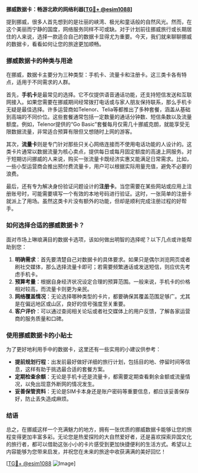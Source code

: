 **挪威数据卡：畅游北欧的网络利器[[TG💪+ @esim1088](https://t.me/s/esim1088)]**

提到挪威，很多人首先想到的是壮丽的峡湾、极光和童话般的自然风光。然而，在这个美丽而宁静的国度，网络服务同样不可或缺。对于计划前往挪威旅行或长期居住的人来说，选择一款适合自己的数据卡显得尤为重要。今天，我们就来聊聊挪威的数据卡，看看如何让您的旅途更加顺畅。

### 挪威数据卡的种类与用途

在挪威，数据卡主要分为三种类型：手机卡、流量卡和注册卡。这三类卡各有特点，适用于不同需求的人群。

首先，**手机卡**是最常见的选择。它不仅提供语音通话功能，还支持短信发送和互联网接入。如果您需要在挪威期间经常拨打电话或与家人朋友保持联系，那么手机卡无疑是最佳选择。许多运营商如Telenor、Telia等都推出了多种套餐，涵盖从基础到高端的不同价位。这些套餐通常包括一定数量的通话分钟数、短信条数以及流量额度。例如，Telenor提供的“Go Basic”套餐每月仅需几十挪威克朗，就能享受无限数据流量，非常适合预算有限但又想随时上网的游客。

其次，**流量卡**则是专门针对那些只关心网络连接而不使用电话功能的人设计的。这类卡片通常以数据流量为核心卖点，提供每日或每月固定额度的高速上网服务。对于短期访问挪威的人来说，购买一张流量卡既经济实惠又能满足日常需求。比如，一些小型运营商会推出预付费流量卡，用户可以根据实际用量充值，避免不必要的浪费。

最后，还有专为解决身份验证问题设计的**注册卡**。当您需要在某些网站或应用上注册账号时，可能需要填写一个有效的本地号码进行验证。这时，一张简单的注册卡就派上了用场。虽然这类卡片没有额外的功能，但却是顺利完成注册过程的好帮手。

### 如何选择合适的挪威数据卡？

面对市场上琳琅满目的数据卡选项，该如何做出明智的选择呢？以下几点或许能帮助到您：

1. **明确需求**：首先要清楚自己对数据卡的具体要求。如果只是偶尔浏览网页或者刷社交媒体，那么选择流量卡即可；若需要频繁通话或发送短信，则应优先考虑手机卡。
2. **预算考量**：根据自身经济状况设定合理的预算范围。一般来说，手机卡的价格相对较高，而流量卡则更为亲民。
3. **网络覆盖情况**：无论选择哪种类型的卡片，都要确保其覆盖范围足够广。尤其是在偏远地区或山区，良好的信号强度至关重要。
4. **客户评价**：可以通过查阅相关论坛或者社交媒体上的用户反馈，了解各家运营商的服务质量和口碑。

### 使用挪威数据卡的小贴士

为了更好地利用手中的数据卡，这里还有一些实用的小建议供参考：

- **提前规划行程**：出发前最好做好详细的旅行计划，包括目的地、停留时间等信息，这样有助于挑选最合适的套餐方案。
- **定期检查余额**：无论是手机卡还是流量卡，都需要定期查看剩余金额或流量情况，以免出现意外断网的情况发生。
- **妥善保管资料**：无论是SIM卡本身还是账户密码等重要信息，都应该妥善保存好，防止丢失造成麻烦。

### 结语

总之，在挪威这样一个充满魅力的地方，拥有一张优质的挪威数据卡能够让您的旅程变得更加丰富多彩。无论您是热爱探险的大自然爱好者，还是喜欢探索异国文化的旅行者，都可以借助这张小小的卡片感受到更加快捷便利的生活方式。希望以上内容能够为您带来启发，并祝您在未来的旅途中收获满满的美好回忆！

[[TG💪+ @esim1088](https://t.me/s/esim1088) ![Image](https://i.postimg.cc/4NQfJmqS/Snipaste-2025-05-13-00-14-12.png)]